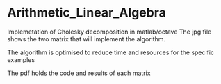 # Arithmetic_Linear_Algebra
Implemetation of Cholesky decomposition in matlab/octave 
The jpg file shows the two matrix that will implement the algorithm.

The algorithm is  optimised to reduce time and resources for the specific examples

The pdf holds the code and results of each matrix
